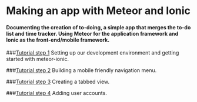 # Making an app with Meteor and Ionic

#### Documenting the creation of to-doing, a simple app that merges the to-do list and time tracker. Using Meteor for the application framework and Ionic as the front-end/mobile framework.

###[Tutorial step 1](https://github.com/stlouisweb/meteor-ionic-tutorial/blob/master/to-doing.md)
Setting up our development environment and getting started with meteor-ionic.

###[Tutorial step 2](https://github.com/stlouisweb/meteor-ionic-tutorial/blob/master/to-doing-part2.md)
Building a mobile friendly navigation menu.

###[Tutorial step 3](https://github.com/stlouisweb/meteor-ionic-tutorial/blob/master/to-doing-part3.md)
Creating a tabbed view.

###[Tutorial step 4](https://github.com/stlouisweb/meteor-ionic-tutorial/blob/master/to-doing-part4.md)
Adding user accounts.